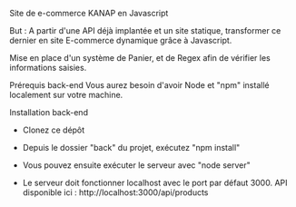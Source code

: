 Site de e-commerce KANAP en Javascript

But : A partir d'une API déjà implantée et un site statique, transformer ce dernier en site E-commerce dynamique grâce à Javascript.

Mise en place d'un système de Panier, et de Regex afin de vérifier les informations saisies.

Prérequis back-end
Vous aurez besoin d'avoir Node et "npm" installé localement sur votre machine.

Installation back-end

- Clonez ce dépôt

- Depuis le dossier "back" du projet, exécutez "npm install"

- Vous pouvez ensuite exécuter le serveur avec "node server"

- Le serveur doit fonctionner localhost avec le port par défaut 3000. API disponible ici : http://localhost:3000/api/products
